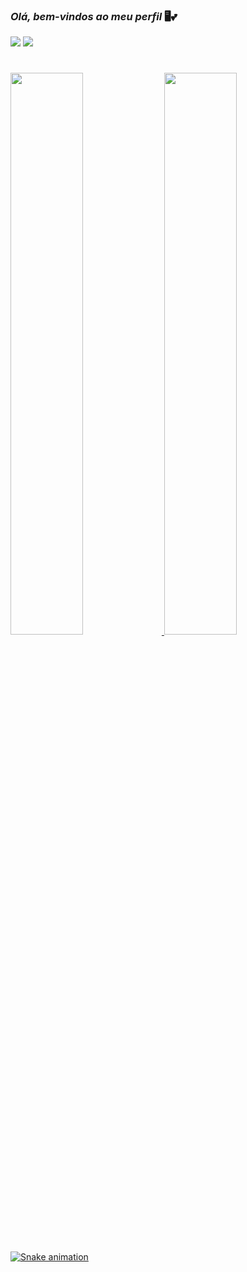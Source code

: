 ### _Olá, bem-vindos ao meu perfil_ 🖥💕    
 <div>
 <a href = "mailto:opsdominique@gmail.com"><img src="https://img.shields.io/badge/-Gmail-%23333?style=for-the-badge&logo=gmail&logoColor=red" target="_blank"></a>
  <a href="https://www.linkedin.com/in/dominiquebatista" target="_blank"><img src="https://img.shields.io/badge/-LinkedIn-%230077B5?style=for-the-badge&logo=linkedin&logoColor=white" target="_blank"></a> 
  </div>
  
  #
  
  <div>
  <a href="https://github.com/eudominique">
  <img width="48%" src="https://github-readme-stats.vercel.app/api?username=eudominique&show_icons=true&theme=cobalt&include_all_commits=true&count_private=true"/>
  <img width="48%" src="https://github-readme-stats.vercel.app/api/top-langs/?username=eudominique&layout=compact&langs_count=7&theme=cobalt"/>
</div>
 
  ![Snake animation](https://github.com/eudominique/eudominique/blob/output/github-contribution-grid-snake.svg)
